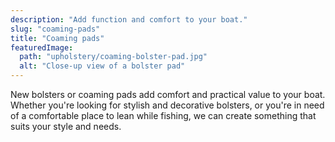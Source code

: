 ```yaml
---
description: "Add function and comfort to your boat."
slug: "coaming-pads"
title: "Coaming pads"
featuredImage:
  path: "upholstery/coaming-bolster-pad.jpg"
  alt: "Close-up view of a bolster pad"
---
```


New bolsters or coaming pads add comfort and practical value to your boat.
Whether you're looking for stylish and decorative bolsters, or you're in need
of a comfortable place to lean while fishing, we can create something that
suits your style and needs.
